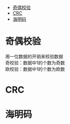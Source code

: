 
<!-- @import "[TOC]" {cmd="toc" depthFrom=1 depthTo=6 orderedList=false} -->

<!-- code_chunk_output -->

- [奇偶校验](#奇偶校验)
- [CRC](#crc)
- [海明码](#海明码)

<!-- /code_chunk_output -->

# 奇偶校验
用一位数据的开销来校验数据<br>
奇校验：数据中1的个数为奇数<br>
欧校验：数据中1的个数为欧数<br>
# CRC

# 海明码
